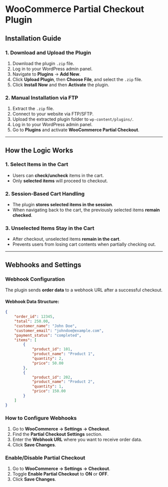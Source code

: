 # WooCommerce Partial Checkout Plugin

## Installation Guide

### **1. Download and Upload the Plugin**
1. Download the plugin `.zip` file.
2. Log in to your WordPress admin panel.
3. Navigate to **Plugins** → **Add New**.
4. Click **Upload Plugin**, then **Choose File**, and select the `.zip` file.
5. Click **Install Now** and then **Activate** the plugin.

### **2. Manual Installation via FTP**
1. Extract the `.zip` file.
2. Connect to your website via FTP/SFTP.
3. Upload the extracted plugin folder to `wp-content/plugins/`.
4. Log in to your WordPress admin panel.
5. Go to **Plugins** and activate **WooCommerce Partial Checkout**.

---

## How the Logic Works

### **1. Select Items in the Cart**
- Users can **check/uncheck** items in the cart.
- Only **selected items** will proceed to checkout.

### **2. Session-Based Cart Handling**
- The plugin **stores selected items in the session**.
- When navigating back to the cart, the previously selected items **remain checked**.

### **3. Unselected Items Stay in the Cart**
- After checkout, unselected items **remain in the cart**.
- Prevents users from losing cart contents when partially checking out.


---

## Webhooks and Settings

### **Webhook Configuration**
The plugin sends **order data** to a webhook URL after a successful checkout.

#### **Webhook Data Structure:**
```json
{
    "order_id": 12345,
    "total": 250.00,
    "customer_name": "John Doe",
    "customer_email": "johndoe@example.com",
    "payment_status": "completed",
    "items": [
        {
            "product_id": 101,
            "product_name": "Product 1",
            "quantity": 2,
            "price": 50.00
        },
        {
            "product_id": 202,
            "product_name": "Product 2",
            "quantity": 1,
            "price": 150.00
        }
    ]
}
```

### **How to Configure Webhooks**
1. Go to **WooCommerce → Settings → Checkout**.
2. Find the **Partial Checkout Settings** section.
3. Enter the **Webhook URL** where you want to receive order data.
4. Click **Save Changes**.

### **Enable/Disable Partial Checkout**
1. Go to **WooCommerce → Settings → Checkout**.
2. Toggle **Enable Partial Checkout** to **ON** or **OFF**.
3. Click **Save Changes**.
